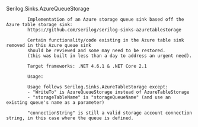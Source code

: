 Serilog.Sinks.AzureQueueStorage

            Implementation of an Azure storage queue sink based off the Azure table storage sink:
            https://github.com/serilog/serilog-sinks-azuretablestorage

            Certain functionality/code existing in the Azure table sink removed in this Azure queue sink
            should be reviewed and some may need to be restored.
            (this was built in less than a day to address an urgent need).
            
            Target frameworks: .NET 4.6.1 & .NET Core 2.1
            
            Usage:
            
            Usage follows Serilog.Sinks.AzureTableStorage except:
            - "WriteTo" is AzureQueueStorage instead of AzureTableStorage
            - "storageTableName" is "storageQueueName" (and use an existing queue's name as a parameter)
            
            "connectionString" is still a valid storage account connection string, in this case where the queue is defined.